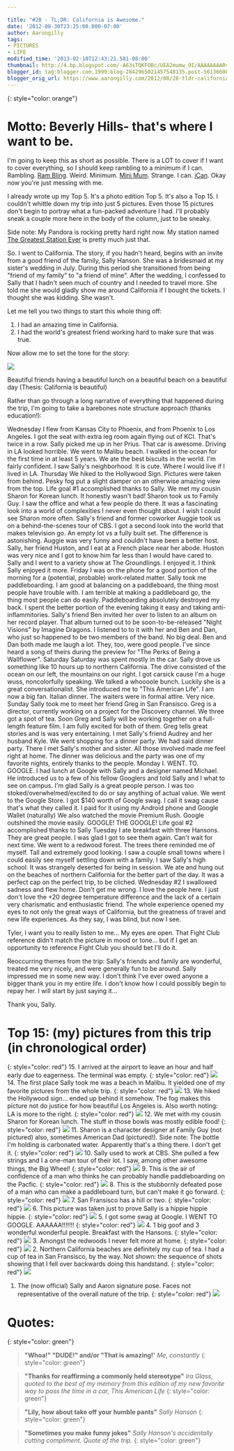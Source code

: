 ```yaml
---

title: "#28 - TL;DR: California is Awesome."
date: '2012-08-30T23:25:00.000-07:00'
author: Aarongilly
tags:
- PICTURES
- LIFE
modified_time: '2013-02-10T12:43:21.581-08:00'
thumbnail: http://4.bp.blogspot.com/-A63sTQKFOBc/UEA2mumw_9I/AAAAAAAARvM/S8fc7AVStaU/s72-c/IMG_20120828_152154.jpg
blogger_id: tag:blogger.com,1999:blog-2842965021457548135.post-5613660823773018733
blogger_orig_url: https://www.aarongilly.com/2012/08/28-tldr-california-is-awesome.html
---
```


{: style="color: orange"}
# Motto: Beverly Hills- that's where I want to be.

I'm going to keep this as short as possible. There is a LOT to cover if I want to cover everything, so I should keep rambling to a minimum if I can. Rambling. [Ram Bling](http://www.amazon.com/Bling-Jewelry-Sterling-Silver-Pendant/dp/B004I3NNFY). Weird. Minimum. [Mini Mum](http://www.amazon.com/Dimensions-Needlecrafts-Feltworks-Mini-Mums/dp/B0013AK8V2/ref=sr_1_6?ie=UTF8&qid=1346387797&sr=8-6&keywords=mini+mum). Strange. I can. [iCan](http://www.amazon.com/Progressive-International-Safety-I-Can-Opener/dp/B000T3L0R0/ref=sr_1_1?s=home-garden&ie=UTF8&qid=1346388056&sr=1-1&keywords=iCan). Okay now you're just messing with me.

I already wrote up my Top 5. It's a photo edition Top 5. It's also a Top 15. I couldn't whittle down my trip into just 5 pictures. Even those 15 pictures don't begin to portray what a fun-packed adventure I had. I'll probably sneak a couple more here in the body of the column, just to be sneaky.

Side note: My Pandora is rocking pretty hard right now. My station named [The Greatest Station Ever](http://www.pandora.com/?sc=sh750775290057158804&shareImp=true) is pretty much just that.

So. I went to California. The story, if you hadn't heard, begins with an invite from a good friend of the family, Sally Hanson. She was a bridesmaid at my sister's wedding in July. During this period she transitioned from being "friend of my family" to "a friend of mine". After the wedding, I confessed to Sally that I hadn't seen much of country and I needed to travel more. She told me she would gladly show me around California if I bought the tickets. I thought she was kidding. She wasn't.

Let me tell you two things to start this whole thing off:
1. I had an amazing time in California.
2. I had the world's greatest friend working hard to make sure that was true.

Now allow me to set the tone for the story:

![](https://lh3.googleusercontent.com/pw/ACtC-3dUPNygOMwnbCKsyQaOrEsZBw1ydNcyc91FQrSqxbo6-rPWryNj947epBsMhK5TEhav8FVf2r00RKBuKw6LAwyYRbvjGXwhm2EVZtR2C2TVa5OO74bZenaIqoomHxcAIcGGA2FtC7aNvtJ95XlnAYD9wQ=w300-h400-no?authuser=0)

Beautiful friends having a beautiful lunch on a beautiful beach on a beautiful day (Thesis: California is beautiful)

Rather than go through a long narrative of everything that happened during the trip, I'm going to take a barebones note structure approach (thanks education!):

Wednesday
I flew from Kansas City to Phoenix, and from Phoenix to Los Angeles. I got the seat with extra leg room again flying out of KCI. That's twice in a row.
Sally picked me up in her Prius. That car is awesome. Driving in LA looked horrible.
We went to Malibu beach. I walked in the ocean for the first time in at least 5 years.
We ate the best biscuits in the world. I'm fairly confident.
I saw Sally's neighborhood. It is cute. Where I would live if I lived in LA.
Thursday
We hiked to the Hollywood Sign. Pictures were taken from behind. Pesky fog put a slight damper on an otherwise amazing view from the top.
Life goal #1 accomplished thanks to Sally.
We met my cousin Sharon for Korean lunch. It honestly wasn't bad!
Sharon took us to Family Guy. I saw the office and what a few people do there. It was a fascinating look into a world of complexities I never even thought about.
I wish I could see Sharon more often.
Sally's friend and former coworker Auggie took us on a behind-the-scenes tour of CBS. I got a second look into the world that makes television go. An empty lot vs a fully built set. The difference is astonishing. 
Auggie was very funny and couldn't have been a better host.
Sally, her friend Huston, and I eat at a French place near her abode. 
Huston was very nice and I got to know him far less than I would have cared to. 
Sally and I went to a variety show at The Groundlings. I enjoyed it. I think Sally enjoyed it more.
Friday
I was on the phone for a good portion of the morning for a (potential, probable) work-related matter.
Sally took me paddleboarding.
I am good at balancing on a paddleboard, the thing most people have trouble with.
I am terrible at making a paddleboard go, the thing most people can do easily.
Paddleboarding absolutely destroyed my back. I spent the better portion of the evening taking it easy and taking anti-inflammitories. 
Sally's friend Ben invited her over to listen to an album on her record player.
That album turned out to be soon-to-be-released "Night Visions" by Imagine Dragons. I listened to to it with her and Ben and Dan, who just so happened to be two members of the band. No big deal.
Ben and Dan both made me laugh a lot. They, too, were good people.
I've since heard a song of theirs during the preview for "The Perks of Being a Wallflower".
Saturday
Saturday was spent mostly in the car. Sally drove us something like 10 hours up to northern California. The drive consisted of the ocean on our left, the mountains on our right. 
I got carsick cause I'm a huge wuss, noncolorfully speaking.
We talked a whoooole bunch. Luckily she is a great conversationalist.
She introduced me to "This American Life". I am now a big fan.
Italian dinner. The waiters were in formal attire. Very nice.
Sunday
Sally took me to meet her friend Greg in San Fransisco. Greg is a director, currently working on a project for the Discovery channel. We three got a spot of tea.
Soon Greg and Sally will be working together on a full-length feature film. I am fully excited for both of them.
Greg tells great stories and is was very entertaining.
I met Sally's friend Audrey and her husband Kyle. We went shopping for a dinner party.
We had said dinner party. There I met Sally's mother and sister.
All those involved made me feel right at home. The dinner was delicious and the party was one of my favorite nights, entirely thanks to the people.
Monday
I.
WENT.
TO.
GOOGLE.
I had lunch at Google with Sally and a designer named Michael. He introduced us to a few of his fellow Googlers and told Sally and I what to see on campus.
I'm glad Sally is a great people person. I was too stoked/overwhelmed/excited to do or say anything of actual value.
We went to the Google Store. I got $140 worth of Google swag. I call it swag cause that's what they called it. I paid for it using my Android phone and Google Wallet (naturally)
We also watched the movie Premium Rush. Google outshined the movie easily.
GOOGLE! THE GOOGLE!
Life goal #2 accomplished thanks to Sally
Tuesday
I ate breakfast with three Hansons. They are great people. I was glad I got to see them again. Can't wait for next time.
We went to a redwood forest. The trees there reminded me of myself. Tall and extremely good looking.
I saw a couple small towns where I could easily see myself settling down with a family.
I saw Sally's high school. It was strangely deserted for being in session.
We ate and hung out on the beaches of northern California for the better part of the day. It was a perfect cap on the perfect trip, to be cliched.
Wednesday #2
I swallowed sadness and flew home.
Don't get me wrong. I love the people here. I just don't love the +20 degree temperature difference and the lack of a certain very charismatic and enthusiastic friend.
The whole experience opened my eyes to not only the great ways of California, but the greatness of travel and new life experiences. As they say, I was blind, but now I see.


Tyler, I want you to really listen to me... My eyes are open.
That Fight Club reference didn't match the picture in mood or tone... but if I get an opportunity to reference Fight Club you should bet I'll do it.

Reoccurring themes from the trip:
Sally's friends and family are wonderful, treated me very nicely, and were generally fun to be around.
Sally impressed me in some new way.
I don't think I've ever owed anyone a bigger thank you in my entire life. I don't know how I could possibly begin to repay her. I will start by just saying it...

Thank you, Sally.


# Top 15: (my) pictures from this trip (in chronological order)
{: style="color: red"}
15. I arrived at the airport to leave an hour and half early due to eagerness. The terminal was empty.
{: style="color: red"}
![](https://lh3.googleusercontent.com/pw/ACtC-3cAb-PTqZky3zph0H0ddt1al5DQwT-PtbSJG-wQgDAing7_9huD7uHZcD7WQtmZ8yfGqN8nDoo2ECtV5FnlujFaWmrGpQOLB3q5_E-G3opm6Jd86zSCqz8MYHu83MjQ6op9qJx8i-jxgqaq77esQ9oGfQ=w300-h400-no?authuser=0)
14. The first place Sally took me was a beach in Malibu. It yielded one of my favorite pictures from the whole trip.
{: style="color: red"}
![](https://lh3.googleusercontent.com/pw/ACtC-3fTyq9MihGtDX4Lxj_q8eHKA4ndLzTfpThL0dSwWoKHQoJXwhmTTGNPaL4-wQsda5BugSGjrgyyWx-XcAf65LgLDYykcbWh2qdrViv0N1hm5VXBTLk7i-B4oA0ZtnFC4CBsoHoZMvVcBH8Uy0RtPnud1Q=w640-h113-no?authuser=0)
13. We hiked the Hollywood sign... ended up behind it somehow. The fog makes this picture not do justice for how beautiful Los Angeles is. Also worth noting: LA is more to the right.
{: style="color: red"}
![](https://lh3.googleusercontent.com/pw/ACtC-3f05lzf0ZohVqfpQNygw2Sm8r7ncEKbJwP4fUWDUnprlDJwJp32maV6JFKHQTw8UME5NdOFaeoDZkOS_ufRQQlyjjKBTw9S8ThoJn5QFxcKcaZmbMl3Zsd0ACSXCxNpj-CjmhpQhF8mrl-A65RGXCx_1Q=w400-h300-no?authuser=0)
12. We met with my cousin Sharon for Korean lunch. The stuff in those bowls was mostly edible food!
{: style="color: red"}
![](https://lh3.googleusercontent.com/pw/ACtC-3cYRb7CwVNywkWKK4DSD-PgpGnmbzbRfjic-X02jRdXkD9GQzvehwvVIgTKeZb63Ccnup-Z2cb6pPVh651kjO3dR86Dw2Lg7NrZsJu-VqVtC4NYRkmNqNy_27hKl6ni_dqzEhAzLcDrmqXtrh1Lv__6mA=w300-h400-no?authuser=0)
11. Sharon is a character designer at Family Guy (not pictured) also, sometimes American Dad (pictured!). Side note: The bottle I'm holding is carbonated water. Apparently that's a thing there. I don't get it.
{: style="color: red"}
![](https://lh3.googleusercontent.com/pw/ACtC-3ckAjxfbAmEdHVHz1DpWq23vgH4b3ElOwHFgR-OQTXwIPUeLntJLe6FeSoaf0hfKeX2GBJUPFV9H6AYHG6mJj4eXgSnxAZXJLlDBfyZHt05gV5s-t-YKzp2xhLkO5ijr542SFZeuLiwvVZUUkD_v42OyQ=w299-h400-no?authuser=0)
10. Sally used to work at CBS. She pulled a few strings and I a one-man tour of their lot. I saw, among other awesome things, the Big Wheel!
{: style="color: red"}
![](https://lh3.googleusercontent.com/pw/ACtC-3d-RuvPDOtk6YN1QST59AzBYU2DD1SEeJU5o5DEq3Us8sDVjE5h9i6hdLUzTzBXNrfop44oj2Yh7dXcspRZIkvlp9VE4njnAWcNOyx2SnmNfaJ4V_RecyIhEza-ZZZEQ410eNpvjgyuLq8Ey6SCo576gQ=w400-h299-no?authuser=0)
9. This is the air of confidence of a man who thinks he can probably handle paddleboarding on the Pacfic.
{: style="color: red"}
![](https://lh3.googleusercontent.com/pw/ACtC-3eTwPnfbSEgLN8yExBET3QCagqf0CJ3hcwZrcQazQnAKmNx3h1bkd12mzoRCiSEQt5jdadxGYhVUQy878saecvLXtRTKJDlgk9Tc-ZIxSV20XA0NXxfJyC3vMQ7STG0oBs9gY6uxK-HUKko56TU8TwlZA=w299-h400-no?authuser=0)
8. This is the stubbornly defeated pose of a man who can make a paddleboard turn, but can't make it go forward.
{: style="color: red"}
![](https://lh3.googleusercontent.com/pw/ACtC-3e_4aCDpoIMRoWidJ8jU7LA5PV_56UFvxJrfYIvDSud4PEmzVfsG2n5KYku4P-rJoleBh_x8Z4SPoySzWrcRWO-8VR_plRCo2bfny_rowY3rx1xEa9y1EtIaTwRY-zMW8oLJphJkBpBbW2zSjciaZAKAg=w299-h400-no?authuser=0)
7. San Fransisco has a hill or two.
{: style="color: red"}
![](https://lh3.googleusercontent.com/pw/ACtC-3drfuUqr25FV27VFKbkQNaPodCfDfXiTfeXdp8GfnMLyrc3ZhikNXPBW790ggiNGlWN2a3danjDkjfrmyiVQ8gG9Ka42A0W5ZPzQm6yjnxo8PQIurHAjZBamfGHtPjvBhpDDko63wY9BtZzGx5NLy4CUw=w400-h300-no?authuser=0)
6. This picture was taken just to prove Sally is a hippie hippie hippie.
{: style="color: red"}
![](https://lh3.googleusercontent.com/pw/ACtC-3d2lbr7QA_7mfs9mdV4MoD4rNCz8KD_CybBJehcxtJmqRJe2ouyx7oOX4y6sTopPAXsMmq86elK4GU1jeHvnl_7j2KS6PCzfP5bdwnjJvNL95MiaYfZHhpw_V7La9Jk8cykJeqtow-EWbeIFm718b7ODA=w400-h300-no?authuser=0)
5. I got some swag at Google. I WENT TO GOOGLE. AAAAAA!!!!!!!
{: style="color: red"}
![](https://lh3.googleusercontent.com/pw/ACtC-3doI7t7DTASwtgVH_FeyPQl5PWARu6qJoqiYL7uR92odlCGIYSf5pF4z2a7UzZqJBM5aNlDPa4sjhEABEX8wGjb1mbmhcIlRoMvu7MopgmzXEHOveUxMyJ1YEOPYfk_Ejl_S5apQSgV6PYFu-Yxg261Ig=w300-h400-no?authuser=0)
4. 1 big goof and 3 wonderful wonderful people. Breakfast with the Hansons.
{: style="color: red"}
![](https://lh3.googleusercontent.com/pw/ACtC-3cge5dsJ03IE0c_rJ3Ixo4-A2niZLvJpgrtcYGecvHcljBhI6aGheo8rvLPpC_0YP4wgS2c7c6gSfsHsFXRt76aumwcBd5B7sEr889gkWfhCl_PCy-8MtILnIsYywbAcLdjhOMtfRgW6rTbcseZZN3pYw=w400-h300-no?authuser=0)
3. Amongst the redwoods I never felt more at home.
{: style="color: red"}
![](https://lh3.googleusercontent.com/pw/ACtC-3dzdk5V9ePHjwq0si_M2VlrJGTI6aqo74kiRWu0gIRXtvpvcrG0PU5Rqlov_h8_WaTQuRjx_2bPVeJMzzBLpv_RL_HKRCccdjbglYDusjrgWwRG9KFu4EpreSL-AHN7TjyMLOm-PiGOQGRcUw5dy7c9Xw=w300-h400-no?authuser=0)
2. Northern California beaches are definitely my cup of tea. I had a cup of tea in San Fransisco, by the way. Not shown: the sequence of shots showing that I fell over backwards doing this handstand. 
{: style="color: red"}
![](https://lh3.googleusercontent.com/pw/ACtC-3c66Pd1nrN8SkIzNiOFhH3uI0q93Lq-fjCDDDfpnLHWPfzsFI23ZE153MffmalHeLi92Lbsf-wgLN4o9iALLFvu7F96LXo6uOXQWYLnhDPssMJCJ53gUFnsQV68f4afE7gVSd32gjs9ga5DkiY5YANe9Q=w300-h400-no?authuser=0)
1. The (now official) Sally and Aaron signature pose. Faces not representative of the overall nature of the trip.
{: style="color: red"}
![](https://lh3.googleusercontent.com/pw/ACtC-3deXLH13KUskO3EsuinBskLUwcq9B6PMQJGx8StWqD-mh-A3RKIa2qA7k1uKV5uviVMEw-pZYExAZPZdgcEIi_wPpy_NCM6Sd0uW_jalSsW34sr4qXFYiwqrlNLDlpgJglwUz4aXhdDwTmUww5VbEF_rQ=w300-h400-no?authuser=0)

# Quotes:
{: style="color: green"}
> **"Whoa!" "DUDE!" and/or "That is amazing!'**
<cite>Me, constantly</cite>
{: style="color: green"}

> **"Thanks for reaffirming a commonly held stereotype"**
<cite>Ira Glass, quoted to the best of my memory from this edition of my new favorite way to pass the time in a car, This American Life</cite>
{: style="color: green"}

> **"Lily, how about take off your humble pants"**
<cite>Sally Hanson</cite>
{: style="color: green"}

> **"Sometimes you make funny jokes"**
<cite>Sally Hanson's accidentally cutting compliment. Quote of the trip.</cite>
{: style="color: green"}